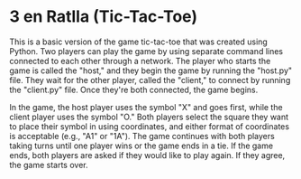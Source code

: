 # 3 en Ratlla (Tic-Tac-Toe)
This is a basic version of the game tic-tac-toe that was created using Python. Two players can play the game by using separate command lines connected to each other through a network. The player who starts the game is called the "host," and they begin the game by running the "host.py" file. They wait for the other player, called the "client," to connect by running the "client.py" file. Once they're both connected, the game begins.

In the game, the host player uses the symbol "X" and goes first, while the client player uses the symbol "O." Both players select the square they want to place their symbol in using coordinates, and either format of coordinates is acceptable (e.g., "A1" or "1A"). The game continues with both players taking turns until one player wins or the game ends in a tie. If the game ends, both players are asked if they would like to play again. If they agree, the game starts over.

